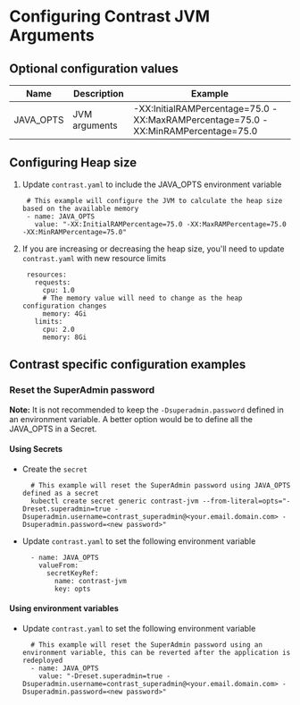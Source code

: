 
# Configuring Contrast JVM Arguments

## Optional configuration values

| Name      	| Description   	| Example                                                                           	|
|-----------	|---------------	|-----------------------------------------------------------------------------------	|
| JAVA_OPTS 	| JVM arguments 	| -XX:InitialRAMPercentage=75.0 -XX:MaxRAMPercentage=75.0 -XX:MinRAMPercentage=75.0 	|

## Configuring Heap size

1. Update `contrast.yaml` to include the JAVA_OPTS environment variable

        # This example will configure the JVM to calculate the heap size based on the available memory
        - name: JAVA_OPTS
          value: "-XX:InitialRAMPercentage=75.0 -XX:MaxRAMPercentage=75.0 -XX:MinRAMPercentage=75.0"

1. If you are increasing or decreasing the heap size, you'll need to update `contrast.yaml` with new resource limits

        resources:
          requests:
            cpu: 1.0
            # The memory value will need to change as the heap configuration changes
            memory: 4Gi
          limits:
            cpu: 2.0
            memory: 8Gi

## Contrast specific configuration examples

### Reset the SuperAdmin password
**Note:** It is not recommended to keep the `-Dsuperadmin.password` defined in an environment variable. A better option would be to define all the JAVA_OPTS in a Secret.

#### Using Secrets

* Create the `secret`

        # This example will reset the SuperAdmin password using JAVA_OPTS defined as a secret
        kubectl create secret generic contrast-jvm --from-literal=opts="-Dreset.superadmin=true -Dsuperadmin.username=contrast_superadmin@<your.email.domain.com> -Dsuperadmin.password=<new password>"

* Update `contrast.yaml` to set the following environment variable

        - name: JAVA_OPTS
          valueFrom:
            secretKeyRef:
              name: contrast-jvm
              key: opts

#### Using environment variables

* Update `contrast.yaml` to set the following environment variable

        # This example will reset the SuperAdmin password using an environment variable, this can be reverted after the application is redeployed
        - name: JAVA_OPTS
          value: "-Dreset.superadmin=true -Dsuperadmin.username=contrast_superadmin@<your.email.domain.com> -Dsuperadmin.password=<new password>"

